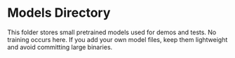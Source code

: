 # Models Directory

This folder stores small pretrained models used for demos and tests. No training occurs here. If you add your own model files, keep them lightweight and avoid committing large binaries.
